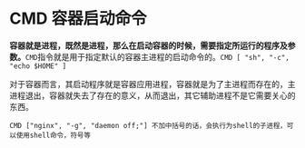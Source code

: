 # CMD 容器启动命令

**容器就是进程，既然是进程，那么在启动容器的时候，需要指定所运行的程序及参数。**`CMD`指令就是用于指定默认的容器主进程的启动命令的。`CMD [ "sh", "-c", "echo $HOME" ]`

对于容器而言，其启动程序就是容器应用进程，容器就是为了主进程而存在的，主进程退出，容器就失去了存在的意义，从而退出，其它辅助进程不是它需要关心的东西。

```text
CMD ["nginx", "-g", "daemon off;"] 不加中括号的话，会执行为shell的子进程，可以使用shell命令，符号等
```

